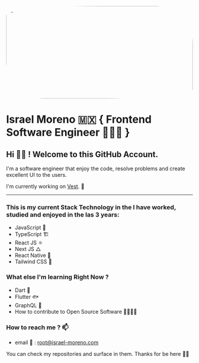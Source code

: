 <img 
  src='https://images.unsplash.com/photo-1555066931-4365d14bab8c?ixlib=rb-4.0.3&ixid=MnwxMjA3fDB8MHxwaG90by1wYWdlfHx8fGVufDB8fHx8&auto=format&fit=crop&w=1740&q=80' 
  width="100%" 
  height="250px"
  style="object-fit: cover; border-radius: 50% 20% / 10% 40%;"
/>

# Israel Moreno 🇲🇽 { Frontend Software Engineer 🧑🏻‍💻 }

## Hi 👋🏼 ! Welcome to this GitHub Account.

I'm a software engineer that enjoy the code, resolve problems and create excellent UI to the users.

I'm currently working on [Vest](https://mivest.io). 💼

<hr/>

### This is my current Stack Technology in the I have worked, studied and enjoyed in the las 3 years:

- JavaScript 🧩
- TypeScript 🏗
- React JS ⚛️
- Next JS △
- React Native 📱
- Tailwind CSS 🌱

### What else I'm learning Right Now ?

- Dart 🎯
- Flutter 🐟
- GraphQL 🧬
- How to contribute to Open Source Software 🫱🏼‍🫲🏽

### How to reach me ? 📫

- email 📧 : root@israel-moreno.com

You can check my repositories and surface in them. Thanks for be here ✌🏻


<!--
**israel-dv/israel-dv** is a ✨ _special_ ✨ repository because its `README.md` (this file) appears on your GitHub profile.

Here are some ideas to get you started:

- 🔭 I’m currently working on ...
- 🌱 I’m currently learning ...
- 👯 I’m looking to collaborate on ...
- 🤔 I’m looking for help with ...
- 💬 Ask me about ...
- 📫 How to reach me: ...
- 😄 Pronouns: ...
- ⚡ Fun fact: ...
-->
